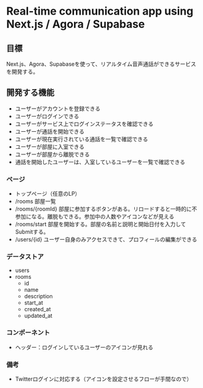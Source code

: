 # Real-time communication app using Next.js / Agora / Supabase

## 目標

Next.js、Agora、Supabaseを使って、リアルタイム音声通話ができるサービスを開発する。

## 開発する機能

- ユーザーがアカウントを登録できる
- ユーザーがログインできる
- ユーザーがサービス上でログインステータスを確認できる
- ユーザーが通話を開始できる
- ユーザーが現在実行されている通話を一覧で確認できる
- ユーザーが部屋に入室できる
- ユーザーが部屋から離脱できる
- 通話を開始したユーザーは、入室しているユーザーを一覧で確認できる

### ページ

- トップページ（任意のLP）
- /rooms 部屋一覧
- /rooms/{roomId} 部屋に参加するボタンがある。リロードすると一時的に不参加になる。離脱もできる。参加中の人数やアイコンなどが見える
- /rooms/start 部屋を開始する。部屋の名前と説明と開始日付を入力してSubmitする。
- /users/{id} ユーザー自身のみアクセスできて、プロフィールの編集ができる

### データストア

- users
- rooms
  - id
  - name
  - description
  - start_at
  - created_at
  - updated_at

### コンポーネント

- ヘッダー：ログインしているユーザーのアイコンが見れる

### 備考

- Twitterログインに対応する（アイコンを設定させるフローが手間なので）
